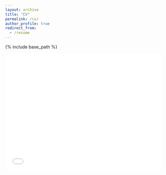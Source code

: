```yaml
---
layout: archive
title: "CV"
permalink: /cv/
author_profile: true
redirect_from:
  - /resume
---
```


<!-- {% include base_path %} -->

{% include base_path %}

<!-- <iframe src="/files/Animesh_CV_EXS_NV.pdf" width="100%" height="600px" style="border: none;"></iframe>  -->

<div style="position: relative; width: 100%; height: 0; padding-bottom: 75%;">
    <iframe src="/files/Animesh_CV_EXS_NV.pdf" style="position: absolute; top: 0; left: 0; width: 100%; height: 100%; border: none;"></iframe>
</div>

<!-- # Education

<table style="width: 100%; border-width: 0; font-size: 17px;">
  <tr>
    <td style="width: 80%; border-width: 0;"><strong>University College London </strong>- <em>Master of Science in Machine Learning</em></td>
    <td style="text-align: right; width: 20%; border-width: 0;"><p style="margin: 0; border-width: 0;">2023 - 2024</p></td>
  </tr>
</table>

* Machine vision, Applied deep learning, Graphical models, Supervised learning, Robot vision and navigation, Information retrieval and data mining
* Developed and evaluated ML/DL models using Pytorch and ORB-SLAM2 in C++ 


<table style="width: 100%; border-width: 0; font-size: 17px;">
  <tr>
    <td style="width: 80%; border-width: 0;"><strong>St Stephen’s College, University of Delhi </strong>- <em>Bachelor of Science in Physics Honours</em></td>
    <td style="text-align: right; width: 20%; border-width: 0;"><p style="margin: 0; border-width: 0;">2019 - 2022</p></td>
  </tr>
</table>

* Linear Algebra and Tensor Analysis, Advanced Calculus, Mathematical Physics, Astrophysics, Probability and Statistics and Quantum mechanics
* Final CGPA of 8.42 
* Simulated physical models using Python as part of coursework
* Recipient of the INPSIRE scholarship, awarded by the Government of India  


<table style="width: 100%; border-width: 0; font-size: 17px;">
  <tr>
    <td style="width: 80%; border-width: 0;"><strong>St. Dominic Savio College, Lucknow, India </strong>- <em>Secondary education</em></td>
    <td style="text-align: right; width: 20%; border-width: 0;"><p style="margin: 0; border-width: 0;">2019</p></td>
  </tr>
</table>

* **2019** - Secured **97.6%** in class XII ISC board with a perfect score in computer science and ranked among the top 1% all over India
* **2017** - Secured **95.5%** in class X ICSE board with a perfect score in computer science


# Experience


<table style="width: 100%; border-width: 0; font-size: 17px;">
  <tr>
    <td style="width: 80%; border-width: 0;"><strong>MSc dissertation project </strong>- <em>Bodymetrics, London, UK</em></td>
    <td style="text-align: right; width: 20%; border-width: 0;"><p style="margin: 0; border-width: 0;">May 2024 - Sep 2024</p></td>
  </tr>
</table>

* Extend 3D gaussian splatting technique to model dynamic scenes with a minimal camera set-up, reducing equipments costs and complexity 
* Render and edit dynamic 3D gaussian splats using Unity to enhance user immersion and interactivity in virtual environments 
* Develop and optimise an end-to-end 4D gaussian splatting pipeline in Pytorch and CUDA

<table style="width: 100%; border-width: 0; font-size: 17px;">
  <tr>
    <td style="width: 80%; border-width: 0;"><strong>Geospatial Analyst </strong>- <em>Pixxel, Bengaluru, India</em></td>
    <td style="text-align: right; width: 20%; border-width: 0;"><p style="margin: 0; border-width: 0;">Jan 2023 - July 2023</p></td>
  </tr>
</table>



* Designed a novel model to monitor crop growth at farm level using multispectral satellite data, leading to a 25% improvement in prediction accuracy
* Scaled up the model to segment farmlands and predict crop cycles with 80% accuracy, covering over 100,000 km<sup>2</sup>
* Developed efficient Python scripts to query satellite data, segment farm boundaries, model crop cycles, and create an interactive dashboard using Plotly/Dash, facilitating real-time monitoring and decision-making for agricultural stakeholders
* Maintained and updated deep learning models post-deployment on the company platform, reducing latency and prediction errors by 15%





<!-- <table style="width: 100%; border-width: 0; font-size: 17px;">
  <tr>
    <td style="width: 80%; border-width: 0;"><strong>Guided project </strong>- <em>Spartificial, India</em></td>
    <td style="text-align: right; width: 20%; border-width: 0;"><p style="margin: 0; border-width: 0;">Sep 2022 - Jan 2023</p></td>
  </tr>
</table>

* Reviewed latest active fire detection techniques using multispectral satellite data
* Replicated findings of past research with Landsat-8/OLI data
* Developed python scripts to query satellite data, preprocess and segment large image tiles
* The proposed U-Net architecture based model attained a precision score of ≈ 90% at detecting active fire pixels -->





<!-- <table style="width: 100%; border-width: 0; font-size: 17px;">
  <tr>
    <td style="width: 80%; border-width: 0;"><strong>Summer Research Fellow </strong>- <em>Raman Research Institute (RRI), Bengaluru, India</em></td>
    <td style="text-align: right; width: 20%; border-width: 0;"><p style="margin: 0; border-width: 0;">July 2021 - Sep 2021</p></td>
  </tr>
</table>

* Designed a stable orbit for a prospective Indian lunar mission, ensuring alignment with all mission objectives and enhancing mission feasibility
* Simulated satellite trajectories using GMAT and efficiently processed results with pandas, optimizing data analysis and trajectory accuracy
* Proposed a final orbit with a 2-year lifespan, eliminating the need for station-keeping manoeuvres and thereby reducing mission operational costs 
* Presented findings to the Astronomy & Astrophysics group at RRI and the Indian Academy of Sciences, gaining recognition for innovative orbital dynamics solutions and contributing to national space exploration initiatives

# Skills and certifications


<table style="width: 100%; border-width: 0; font-size: 17px;">
  <tr>
    <td style="width: 80%; border-width: 0;"><strong>Programming languages</strong></td>
    <td style="text-align: right; width: 20%; border-width: 0;"></td>
  </tr>
</table>

* Experienced in **Python** for ML/DL, competitive coding, data science and computational physics 
* Pandas, Numpy, Scikit-learn, Matplotlib, Plotly/Dash, SciPy, TensorFlow, PyTorch, GDAL, Rasterio, GeoPandas, rioxarray and pySTAC
* **Unity** for AR/VR
* Competent in **JAVA** , **C++ , ARDUINO** and **ESP32**
* **CUDA** for training on GPUs

<table style="width: 100%; border-width: 0; font-size: 17px;">
  <tr>
    <td style="width: 80%; border-width: 0;"><strong>Other softwares and tools languages</strong></td>
    <td style="text-align: right; width: 20%; border-width: 0;"></td>
  </tr>
</table>

* **Git** and **GitHub** 
* **Linux** (**Ubuntu**) 
* **QGIS** 
* MS Excel, Word, PowerPoint and LaTeX

<table style="width: 100%; border-width: 0; font-size: 17px;">
  <tr>
    <td style="width: 80%; border-width: 0;"><strong>Certficates</strong></td>
    <td style="text-align: right; width: 20%; border-width: 0;"></td>
  </tr>
</table>

* Advanced techniques with **TensorFlow** using custom models, distributed training, computer vision, autoencoders and generative deep learning


# Positions of responsibilities

<table style="width: 100%; border-width: 0; font-size: 17px;">
  <tr>
    <td style="width: 80%; border-width: 0;"><strong>Technical head </strong>- <em>Electronics Society, St Stephen’s College</em></td>
    <td style="text-align: right; width: 20%; border-width: 0;"><p style="margin: 0; border-width: 0;">2019 - 2022</p></td>
  </tr>
</table>

* Led weekly hands-on workshops on ARDUINO projects, successfully mentoring and onboarding over 20 new members
* Led the design and development of an improved obstacle-avoiding robot and a home automation system using ESP32
* Efficiently managed all logistical needs for the society of over 50 members, ensuring seamless operations throughout the academic year
* Successfully organised annual society events, attracting over 200 participants from 20+ colleges, and increased event attendance by 25% year-over-year


<table style="width: 100%; border-width: 0; font-size: 17px;">
  <tr>
    <td style="width: 80%; border-width: 0;"><strong>Workshop head </strong>- <em>Computer Science Society, St Stephen’s College</em></td>
    <td style="text-align: right; width: 20%; border-width: 0;"><p style="margin: 0; border-width: 0;">2019 - 2022</p></td>
  </tr>
</table>

* Led weekly hands-on Python workshops, covering popular libraries such as NumPy Matplotlib and Pandas
* Organised and facilitated workshops on topics from machine learning, data science, algorithms, and data structures, empowering for over 100 students across all courses
* Developed and managed weekly social media engagement posts, sharing insightful tidbits on computer science and technology, resulting in a 25% increase in follower engagement and doubling our online community size within six months.
* Successfully organised the society’s annual competitive coding hackathon on GeeksForGeeks, attracting over 150 attendees from multiple universities across the university  -->


<!-- 

# References

Available on request -->